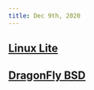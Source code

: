 ```yaml
---
title: Dec 9th, 2020
---
```


## [Linux Lite](https://www.linuxliteos.com/mirrors.php)
## [DragonFly BSD](https://www.dragonflybsd.org/)
##
